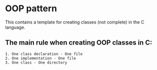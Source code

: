 # OOP pattern

This contains a template for creating classes (not complete) in the C language.

## The main rule when creating OOP classes in C:
    1. One class declaration - One file
    2. One implementation - One file
    3. One class - One directory